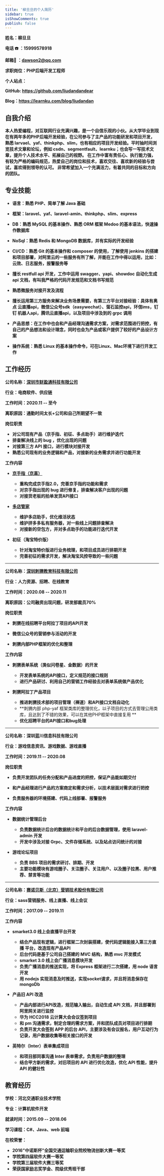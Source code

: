 ```yaml
---
title: '柳旦旦的个⼈简历'
sidebar: true
isShowComments: true
publish: false
---
```


**姓名：柳旦旦**

**电话 ☎️ ：15999578918** 

**邮箱📮 ：dawson2@qq.com** 

**求职岗位：PHP后端开发⼯程师** 

**个⼈站点：** 

**GitHub: https://github.com/liudandandear** 

**Blog：https://learnku.com/blog/liudandan** 

## **⾃我介绍** 

**本⼈热爱编程，对互联⽹⾏业充满兴趣，是⼀个⾃信乐观的⼩伙。从⼤学毕业到现在有两年多的PHP后端开发经验，在公司参与了主产品的功能研发和项⽬开发，熟悉 larvael、yaf、thinkphp、slim，也有相应的项⽬开发经验。平时抽时间浏览技术⽂章和论坛，例如 csdn、segmentfault、learnku；也会写⼀写技术⽂章，提升个⼈技术⽔平、拓展⾃⼰的视野。 在⼯作中富有责任⼼、执⾏能⼒强，有较为严格的编码规范，热爱⾃⼰的岗位和技术，喜欢交往、喜欢新的经验与尝试，喜欢得到领导的认可。 ⾮常希望加⼊⼀个充满活⼒，有着共同的⽬标和⽅向的团队。**

## **专业技能**

- **语⾔：熟悉 PHP、简单了解 Java 基础**

- **框架：laravel、yaf、laravel-amin、thinkphp、slim、express**

- **DB：熟悉 MySQL 的基本操作、熟悉 ORM 框架 Medoo 的基本语法，快速操作数据库**

- **NoSql：熟悉 Redis 和 MongoDB 数据库，并有实际的开发经验**

- **CI/CD：熟悉 Git 的基本操作和 composer 的使⽤，了解使⽤ jenkins 的搭建和项⽬部署，对阿⾥云的⼀些服务有所了解，并能在⼯作中得以运⽤，⽐如：云效、⽇志服务，报警服务等**

- **擅⻓ restfull api 开发，⼯作中运⽤ swagger、yapi、showdoc ⾃动化⽣成 api ⽂档，有叫我严格的代码开发规范和文档书写规范**
- **熟悉微服务对接开发及流程**

- **擅⻓运⽤第三⽅服务来解决业务场景需要，有第三⽅平台对接经验：具体有奥点 云直播api，微信公众号sdk（easywechat）、萤⽯监控api，环信ims，钉钉 机器⼈api，腾讯云直播api，以及项⽬中涉及到的 grpc 调⽤**

- **产品思想：在⼯作中也会和产品经理沟通需求⽅案，对需求范围进⾏把控，有⾃⼰的产品想法和设计理念，同时也会为产品或客户提供了较好的产品设计⽅案**

- **操作系统：熟悉 Linux 的基本操作命令，可在Linux、Mac环境下进⾏开发⼯作**

## **⼯作经历**

**公司名称：[深圳市财盈通科技有限公司](https://www.91cyt.com/)**

**⾏业：电商软件、供应链**

**⼯作时间：2020.11 -- ⾄今**

**离职原因：通勤时间太长+公司和自己所期望不一致**

**岗位职责**

- **对公司现有产品（京手指、初征、多点助手）进行维护迭代**
- **排查解决线上的 bug ，优化出现的问题**
- **对接第三方 API 接口，进行模块对接开发**
- **熟悉公司现有的业务逻辑和产品，对接新的业务需求并进行功能开发**

**工作内容**

- **[京手指（京喜）](http://www.91jsz.com/#/homePage)**
  
  - **重构完成京手指2.0，完善京手指的功能和需求**
  - **对京手指出现的 bug 进行修复，排查解决客户出现的问题**
  - **对接货老板的拍单发货API接口**
  
- **[多店管家](http://www.duodiangj.com/home)**
  
  - **维护多店助手，优化维活状态**
  - **维护拼多多私有服务器，对一些线上问题排查解决**
  - **对接新的空包方，并对多点助手的功能进行迭代开发**
  
- **初征（淘宝特价版）**
  
  - **针对淘宝特价版进行业务梳理，和项目成员进行排期开发**
  - **完善初征的需求开发，解决淘宝风控导致的一些问题**

------

**公司名称：[深圳刺猬教育科技有限公司](https://www.ciwei.net/internship)**

**⾏业：人力资源、招聘、在线教育**

**⼯作时间：2020.08 -- 2020.11**

**离职原因：公司融资出现问题，研发部裁员70%**

**岗位职责**

- **刺猬在线招聘平台阿拉丁项目的API开发**

- **微信公众号的营销参与活动的开发**

- **刺猬内部PHP框架的优化和整理**

**⼯作内容**

- **刺猬表单系统（类似问卷星、金数据）的开发**
  - **开发表单系统的API接口，定义规范的接口规则**
  - **进行产品研讨、利用自己的营销工作经验去对表单系统做产品优化**

- **刺猬阿拉丁产品项目**
  - **推进刺猬技术部的项目管理（禅道）和API接口文档自动化**
  - **刺猬内部 php-yaf 框架类库的整理优化，以子项目的方式去管理公用类库，且达到了不错的效果，可以在其他PHP框架中直接复用 **
  - **优化招聘平台的API接口和bug处理**

------

**公司名称：深圳蓝川信息科技有限公司**

**⾏业：游戏信息资讯、游戏数据、游戏直播**

**⼯作时间：2019.11 -- 2020.08**

**岗位职责**

- **负责开发团队的任务分配和产品进度的把控，保证产品能如期交付**

- **和产品经理进⾏产品的⽅案商定和需求分析，以技术层⾯对需求进⾏把控**

- **负责服务器的环境搭建、代码上线部署、报警服务**

**⼯作内容**

- **数据统计管理后台**
  - **负责数据统计后台的数据统计和平台的后台数据管理，使⽤ laravel-admin 开发**
  - **开发中涉及对接 Grpc、⽂件存储系统、以及站点访问统计的对接**

- **游戏论坛项⽬**
  - **负责 BBS 项⽬的需求研讨、排期、开发**
  - **主要功能模块有游戏圈⼦、关注圈⼦、关注⽤户、以及圈⼦拉⿊、⽤户推荐、禁⾔等功能**

------

**公司名称：[赛诺⻉斯（北京）营销技术股份有限公司](https://www.sinobasedm.com/)**

**⾏业：sass营销服务、线上直播、线上会议**

**⼯作时间：2017.09 -- 2019.11**

**工作内容**

- **smarket3.0 线上会直播平台开发**
  - **结合产品现有逻辑，进⾏框架⼆次封装搭建，使代码逻辑能接⼊第三⽅直播 平台，改造现有产品API**
  - **后台代码是基于公司⾃⼰搭建的 MVC 结构，熟悉 mvc 开发模式**
  - **smarket 3.0 线上会⼴播消息模块开发**
  - **负责⼴播消息的推送实现，将 Express 框架进⾏⼆次搭建，⽤ node 语⾔ 开发**
  - **⽤ nodejs 实现消息及时推送，实现socket请求，并且将消息保存在 mongoDb**
- **产品旧 API 改造**
  - **产品内部进⾏API改造，规范输⼊输出，⾃动⽣成 API ⽂档，并且部署到阿⾥⽹关进⾏监控**
  - **华为 HCC2018 云计算⼤会会议签到项⽬**
  - **和 pm 沟通需求，制定合理的需求⽅案，并和团队成员对项⽬进⾏排期**
  - **负责开发⼤会签到 APP 的后台 API，主要涉及有会议报名，⽤户互动⾏为记录，⽤户数据收集等相关接⼝的开发**

- **英特尔（Inter）表单集成项⽬**
  - **和项⽬部同事沟通 Inter 表单需求，负责⽤户数据的整理**
  - **结合甲⽅新的需求，对旧项⽬的 API 进⾏优化改造，优化 API 性能，提升 API 的健壮性**



## **教育经历**

**学校：河北交通职业技术学院**

**专业：计算机软件开发**

**就读时间：2015.09 -- 2018.06**

**学习课程：C#、Java、web 前端**

**在校荣誉：**

- **2016”中诺斯杯”全国交通运输职业院校物流创新⼤赛⼀等奖**
- **学院第四届软件⼤赛⼀等奖**
- **学院第三届软件⼤赛三等奖**
- **荣获国家励志奖学⾦、院级优秀班⼲部**